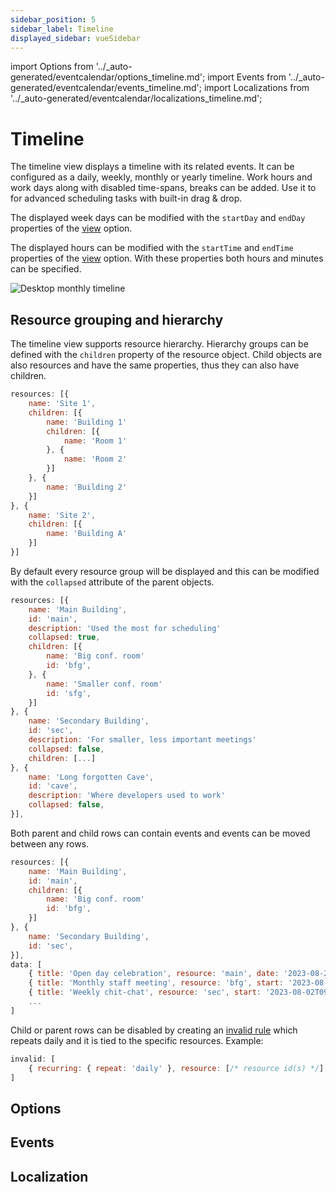 ```yaml
---
sidebar_position: 5
sidebar_label: Timeline
displayed_sidebar: vueSidebar
---
```


import Options from '../\_auto-generated/eventcalendar/options_timeline.md';
import Events from '../\_auto-generated/eventcalendar/events_timeline.md';
import Localizations from '../\_auto-generated/eventcalendar/localizations_timeline.md';

# Timeline

The timeline view displays a timeline with its related events. It can be configured as a daily, weekly, monthly or yearly timeline.
Work hours and work days along with disabled time-spans, breaks can be added. Use it to for advanced scheduling tasks with built-in drag & drop.

The displayed week days can be modified with the `startDay` and `endDay` properties of the [view](./api#opt-view) option.

The displayed hours can be modified with the `startTime` and `endTime` properties of the [view](./api#opt-view) option.
With these properties both hours and minutes can be specified.

![Desktop monthly timeline](https://docs.mobiscroll.com/Content/img/docs/desktop-timeline.png)

## Resource grouping and hierarchy

The timeline view supports resource hierarchy. Hierarchy groups can be defined with the `children` property of the resource object. Child objects are also resources and have the same properties, thus they can also have children.

```javascript title="Multi-level hierarchy groups"
resources: [{
    name: 'Site 1',
    children: [{
        name: 'Building 1'
        children: [{
            name: 'Room 1'
        }, {
            name: 'Room 2'
        }]
    }, {
        name: 'Building 2'
    }]
}, {
    name: 'Site 2',
    children: [{
        name: 'Building A'
    }]
}]
```

By default every resource group will be displayed and this can be modified with the `collapsed` attribute of the parent objects.

```javascript title="Collapsed groups"
resources: [{
    name: 'Main Building',
    id: 'main',
    description: 'Used the most for scheduling'
    collapsed: true,
    children: [{
        name: 'Big conf. room'
        id: 'bfg',
    }, {
        name: 'Smaller conf. room'
        id: 'sfg',
    }]
}, {
    name: 'Secondary Building',
    id: 'sec',
    description: 'For smaller, less important meetings'
    collapsed: false,
    children: [...]
}, {
    name: 'Long forgotten Cave',
    id: 'cave',
    description: 'Where developers used to work'
    collapsed: false,
}],
```

Both parent and child rows can contain events and events can be moved between any rows.

```javascript title="Resources & events"
resources: [{
    name: 'Main Building',
    id: 'main',
    children: [{
        name: 'Big conf. room'
        id: 'bfg',
    }]
}, {
    name: 'Secondary Building',
    id: 'sec',
}],
data: [
    { title: 'Open day celebration', resource: 'main', date: '2023-08-24'},
    { title: 'Monthly staff meeting', resource: 'bfg', start: '2023-08-01T11:00', end: '2023-08-01T11:00' },
    { title: 'Weekly chit-chat', resource: 'sec', start: '2023-08-02T09:00', end: '2023-08-02T09:40' },
    ...
]
```


Child or parent rows can be disabled by creating an [invalid rule](#opt-invalid) which repeats daily and it is tied to the specific resources. Example:

```javascript title="Disable parent and/or child resources"
invalid: [
    { recurring: { repeat: 'daily' }, resource: [/* resource id(s) */] }
]
```


<div className="option-list">

## Options

<Options />

## Events

<Events />

## Localization

<Localizations />

</div>
